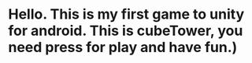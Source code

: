 # Hello. This is my first game to unity for android. This is cubeTower, you need press for play and have fun.)
